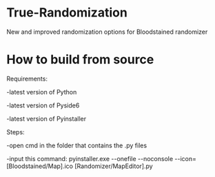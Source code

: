 # True-Randomization

New and improved randomization options for Bloodstained randomizer

# How to build from source


Requirements:

-latest version of Python

-latest version of Pyside6

-latest version of Pyinstaller


Steps:

-open cmd in the folder that contains the .py files

-input this command: pyinstaller.exe --onefile --noconsole --icon=[Bloodstained/Map].ico [Randomizer/MapEditor].py
